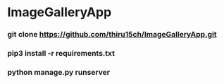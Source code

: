 # ImageGalleryApp



### git clone https://github.com/thiru15ch/ImageGalleryApp.git

### pip3 install -r requirements.txt

### python manage.py runserver
